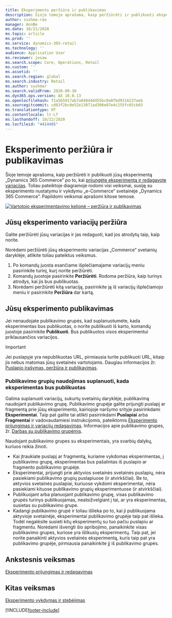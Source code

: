 ```yaml
---
title: Eksperimento peržiūra ir publikavimas
description: Šioje temoje aprašoma, kaip peržiūrėti ir publikuoti eksperimentą iš „Dynamics 365 Commerce”.
author: sushma-rao
manager: AnnBe
ms.date: 10/21/2020
ms.topic: article
ms.prod: ''
ms.service: dynamics-365-retail
ms.technology: ''
audience: Application User
ms.reviewer: josaw
ms.search.scope: Core, Operations, Retail
ms.custom: ''
ms.assetid: ''
ms.search.region: global
ms.search.industry: Retail
ms.author: sushmar
ms.search.validFrom: 2020-09-30
ms.dyn365.ops.version: AX 10.0.13
ms.openlocfilehash: f1a565917ab7a048d4d455bc0a0fbd9316237aeb
ms.sourcegitcommit: cd83f2bc0e52e13071ad306e07e4c255fc65cb03
ms.translationtype: HT
ms.contentlocale: lt-LT
ms.lasthandoff: 10/22/2020
ms.locfileid: "4414485"
---
```

# <a name="preview-and-publish-an-experiment"></a>Eksperimento peržiūra ir publikavimas

Šioje temoje aprašoma, kaip peržiūrėti ir publikuoti jūsų eksperimentą „Dynamics 365 Commerce” po to, kai [prijungėte eksperimentą ir redagavote variacijas](experimentation-connect-edit.md). Toliau pateiktoje diagramoje rodomi visi veiksmai, susiję su eksperimento nustatymu ir vykdymu „e-Commerce“ svetainėje „Dynamics 365 Commerce”. Papildomi veiksmai aprašomi kitose temose.

[ ![Vartotojo eksperimentavimo kelionė – peržiūra ir publikavimas](./media/experimentation_preview_publish.svg) ](./media/experimentation_preview_publish.svg#lightbox)

## <a name="preview-your-experiment-variations"></a>Jūsų eksperimento variacijų peržiūra
Galite peržiūrėti jūsų variacijas ir jas redaguoti, kad jos atrodytų taip, kaip norite.

Norėdami peržiūrėti jūsų eksperimento variacijas „Commerce” svetainių daryklėje, atlikite toliau pateiktus veiksmus.

1. Po komandų juosta esančiame išplečiamajame variacijų meniu pasirinkite turinį, kurį norite peržiūrėti. 
1. Komandų juostoje pasirinkite **Peržiūrėti**. Rodoma peržiūra, kaip turinys atrodys, kai jis bus publikuotas.
1. Norėdami peržiūrėti kitą variaciją, pasirinkite ją iš variacijų išplečiamojo meniu ir pasirinkite **Peržiūra** dar kartą.

## <a name="publish-your-experiment"></a>Jūsų eksperimento publikavimas
Jei nenaudojate publikavimo grupės, kad suplanuotumėte, kada eksperimentas bus publikuotas, o norite publikuoti iš karto, komandų juostoje pasirinkite **Publikuoti**. Bus publikuotos visos eksperimentui priklausančios variacijos.
    
> [!IMPORTANT]
> Jei puslapyje yra nepublikuotas URL, pirmiausia turite publikuoti URL, kitaip jis nebus matomas jūsų svetainės vartotojams. Daugiau informacijos žr. [Puslapio įrašymas, peržiūra ir publikavimas](save-preview-publish-page.md).
    
### <a name="use-publish-groups-to-schedule-when-your-experiment-goes-live"></a>Publikavimo grupių naudojimas suplanuoti, kada eksperimentas bus publikuotas
Galima suplanuoti variacijų, sukurtų svetainių daryklėje, publikavimą naudojant publikavimo grupę. Publikavimo grupėje galite prijungti puslapį ar fragmentą prie jūsų eksperimento, kairiojoje naršymo srityje pasirinkdami **Eksperimentai**. Taip pat galite tai atlikti pasirinkdami **Puslapiai** arba **Fragmentai** ir vadovaudamiesi instrukcijomis, pateiktomis [Eksperimento prijungimas ir variacijų redagavimas](experimentation-connect-edit.md). Informacijos apie publikavimo grupes, žr. [Darbas su publikavimo grupėmis](publish-groups.md).

Naudojant publikavimo grupes su eksperimentais, yra svarbių dalykų, kuriuos reikia žinoti.
- Kai įtraukiate puslapį ar fragmentą, kuriame vykdomas eksperimentas, į publikavimo grupę, eksperimentas bus pašalintas iš puslapio ar fragmento publikavimo grupėje.
- Eksperimentai, prijungti prie aktyvios svetainės svetainės puslapių, nėra pasiekiami publikavimo grupių puslapiuose (ir atvirkščiai). Be to, aktyvios svetainės puslapiai, kuriuose vykdomi eksperimentai, nėra pasiekiami kituose publikavimo grupių eksperimentuose (ir atvirkščiai).
- Publikuojant arba planuojant publikavimo grupę, visas publikavimo grupės turinys publikuojamas, neatsižvelgiant į tai, ar yra eksperimentas, susietas su publikavimo grupe.
- Kadangi publikavimo grupė ir toliau išlieka po to, kai ji publikuojama aktyvioje svetainėje, eksperimentai publikavimo grupėje taip pat išlieka. Todėl negalėsite susieti kitų eksperimentų su tuo pačiu puslapiu ar fragmentu. Norėdami išvengti šio apribojimo, panaikinkite visas publikavimo grupes, kuriose yra išlikusių eksperimentų. Taip pat, jei norite panaikinti aktyvios svetainės eksperimentą, kuris taip pat yra publikavimo grupėje, pirmiausia panaikinkite jį iš publikavimo grupės.

## <a name="previous-step"></a>Ankstesnis veiksmas
[Eksperimento prijungimas ir redagavimas](experimentation-connect-edit.md)

## <a name="next-step"></a>Kitas veiksmas
[Eksperimento vykdymas ir stebėjimas](experimentation-run-monitor.md)


[!INCLUDE[footer-include](../includes/footer-banner.md)]